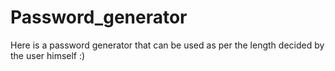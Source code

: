 # Password_generator
Here is a password generator that can be used as per the length decided by the user himself :)
